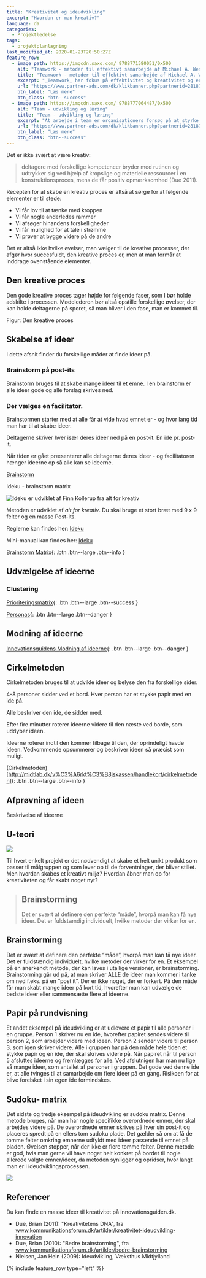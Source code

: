 ```yaml
---
title: "Kreativitet og ideudvikling"
excerpt: "Hvordan er man kreativ?"
language: da
categories:
  - Projektledelse
tags:
  - projektplanlægning
last_modified_at: 2020-01-23T20:50:27Z
feature_row:
  - image_path: https://imgcdn.saxo.com/_9788771580051/0x500
    alt: "Teamwork - metoder til effektivt samarbejde af Michael A. West"
    title: "Teamwork - metoder til effektivt samarbejde af Michael A. West"
    excerpt: "_Teamwork_ har fokus på effektivitet og kreativitet og er for alle, der på den ene eller anden måde bruger teamwork i deres dagligdag. Bogen er fyldt med praktiske eksempler og teori, der kan hjælpe et team med at opstille mål og opnå dem."
    url: "https://www.partner-ads.com/dk/klikbanner.php?partnerid=28187&bannerid=43264&htmlurl=https://www.saxo.com/dk/teamwork_michael-a-west_haeftet_9788771580051"
    btn_label: "Læs mere"
    btn_class: "btn--success"
  - image_path: https://imgcdn.saxo.com/_9788777064487/0x500
    alt: "Team - udvikling og læring"
    title: "Team - udvikling og læring"
    excerpt: "At arbejde i team er organisationers forsøg på at styrke udvikling af faglige og personlige potentialer og kompetencer. Bogens formål er at give svar på, hvordan udvikling og læring i team kan blive en succes, fx om sporten er en passende metafor til at fremme teamudvikling og læring og forståelse af samarbejde samt om team på arbejdspladsen kan skabe nye fortællinger om medarbejdernes måde at se på samarbejde og gensidig udvikling."
    url: "https://www.partner-ads.com/dk/klikbanner.php?partnerid=28187&bannerid=43264&htmlurl=https://www.saxo.com/dk/team-udvikling-og-laering_morten-bertelsen-red-reinhard-stelter-red_haeftet_9788777064487"
    btn_label: "Læs mere"
    btn_class: "btn--success"
---
```


Det er ikke svært at være kreativ:

> deltagere med forskellige kompetencer bryder med rutinen og udtrykker sig ved hjælp af kropslige og materielle ressourcer i en konstruktionsproces, mens de får positiv opmærksomhed (Due 2011).

Recepten for at skabe en kreativ proces er altså at sørge for at følgende elementer er til stede:

- Vi får lov til at tænke med kroppen
- Vi får nogle anderledes rammer
- Vi afsøger hinandens forskelligheder
- Vi får mulighed for at tale i strømme
- Vi prøver at bygge videre på de andre

Det er altså ikke hvilke øvelser, man vælger til de kreative processer, der afgør hvor succesfuldt, den kreative proces er, men at man formår at inddrage ovenstående elementer.

## Den kreative proces

Den gode kreative proces tager højde for følgende faser, som I bør holde adskilte i processen. Mødelederen bør altså opstille forskellige øvelser, der kan holde deltagerne på sporet, så man bliver i den fase, man er kommet til.

Figur: Den kreative proces

## Skabelse af ideer

I dette afsnit finder du forskellige måder at finde ideer på.

### Brainstorm på post-its

Brainstorm bruges til at skabe mange ideer til et emne. I en brainstorm er alle ideer gode og alle forslag skrives ned.

### Der vælges en facilitator.

Brainstormen starter med at alle får at vide hvad emnet er - og hvor lang tid man har til at skabe ideer.

Deltagerne skriver hver især deres ideer ned på en post-it. En ide pr. post-it.

Når tiden er gået præsenterer alle deltagerne deres ideer - og facilitatoren hænger ideerne op så alle kan se ideerne.

[Brainstorm](http://innovationsguiden.dk/brugere/ide-og-konceptudvikling/brainstorm)

Ideku - brainstorm matrix

![Ideku er udviklet af Finn Kollerup fra _alt for kreativ_](/assets/images/ideku.jpg)

Metoden er udviklet af _alt for kreativ_. Du skal bruge et stort bræt med 9 x 9 felter og en masse Post-its. 

Reglerne kan findes her: [Ideku](http://www.alt4kreativ.dk/UserFiles/file/PDF/IDEKU-instruktion_2sidet-Version01.pdf)

Mini-manual kan findes her: [Ideku](http://www.alt4kreativ.dk/UserFiles/file/PDF/Arbejdsbog_-_Ideku_proces.pdf)

[Brainstorm Matrix](http://innovationsguiden.dk/brugere/ide-og-konceptudvikling/brainstormingmatrix){: .btn .btn--large .btn--info }

## Udvælgelse af ideerne

### Clustering

[Prioriteringsmatrix](http://innovationsguiden.dk/brugere/ide-og-konceptudvikling/prioteringsmatrix){: .btn .btn--large .btn--success }

[Personas](http://innovationsguiden.dk/brugere/analyse/personas){: .btn .btn--large .btn--danger }

## Modning af ideerne

[Innovationsguidens Modning af ideerne](http://innovationsguiden.dk/brugere/ide-og-konceptudvikling/idemodning){: .btn .btn--large .btn--danger }

## Cirkelmetoden

Cirkelmetoden bruges til at udvikle ideer og belyse den fra forskellige sider.

4-8 personer sidder ved et bord. Hver person har et stykke papir med en ide på.

Alle beskriver den ide, de sidder med.

Efter fire minutter roterer ideerne videre til den næste ved borde, som uddyber ideen.

Ideerne roterer indtil den kommer tilbage til den, der oprindeligt havde ideen. Vedkommende opsummerer og beskriver ideen så præcist som muligt.

(Cirkelmetoden)[http://midtlab.dk/v%C3%A6rkt%C3%B8jskassen/handlekort/cirkelmetoden]{: .btn .btn--large .btn--info }

## Afprøvning af ideen

Beskrivelse af ideerne

## U-teori

![](/assets/images/u-teori.jpg)

Til hvert enkelt projekt er det nødvendigt at skabe et helt unikt produkt som passer til målgruppen og som lever op til de forventninger, der bliver stillet. Men hvordan skabes et kreativt miljø? Hvordan åbner man op for kreativiteten og får skabt noget nyt?

> ## Brainstorming
>
> Det er svært at definere den perfekte “måde”, hvorpå man kan få nye ideer. Det er fuldstændig individuelt, hvilke metoder der virker for en.

## Brainstorming

Det er svært at definere den perfekte “måde”, hvorpå man kan få nye ideer. Det er fuldstændig individuelt, hvilke metoder der virker for en. Et eksempel på en anerkendt metode, der kan laves i utallige versioner, er brainstorming. Brainstorming går ud på, at man skriver ALLE de ideer man kommer i tanke om ned f.eks. på en “post it”. Der er ikke noget, der er forkert. På den måde får man skabt mange ideer på kort tid, hvorefter man kan udvælge de bedste ideer eller sammensætte flere af ideerne. 

## Papir på rundvisning

Et andet eksempel på ideudvikling er at udlevere et papir til alle personer i en gruppe. Person 1 skriver nu en ide, hvorefter papiret sendes videre til person 2, som arbejder videre med ideen. Person 2 sender videre til person 3, som igen skriver videre. Alle i gruppen har på den måde hele tiden et stykke papir og en ide, der skal skrives videre på. Når papiret når til person 5 afsluttes ideerne og fremlægges for alle. Ved afslutnigen har man nu lige så mange ideer, som antallet af personer i gruppen. Det gode ved denne ide er, at alle tvinges til at samarbejde om flere ideer på en gang. Risikoen for at blive forelsket i sin egen ide formindskes.  

## Sudoku- matrix 

Det sidste og tredje eksempel på ideudvikling er sudoku matrix. Denne metode bruges, når man har nogle specifikke overordnede emner, der skal arbejdes videre på. De overordnede emner skrives på hver sin post-it og placeres spredt på en ellers tom sudoku plade. Det gælder så om at få de tomme felter omkring emnerne udfyldt med ideer passende til emnet på pladen. Øvelsen stopper, når der ikke er flere tomme felter. Denne metode er god, hvis man gerne vil have noget helt konkret på bordet til nogle allerede valgte emner/ideer, da metoden synliggør og opridser, hvor langt man er i ideudviklingsprocessen. 

![](/assets/images/postit.jpg)

## Referencer

Du kan finde en masse ideer til kreativitet på innovationsguiden.dk.

- Due, Brian (2011): "Kreativitetens DNA", fra www.kommunikationsforum.dk/artikler/kreativitet-ideudvikling-innovation
- Due, Brian (2010): "Bedre brainstorming", fra www.kommunikationsforum.dk/artikler/bedre-brainstorming
- Nielsen, Jan Hein (2009): Ideudvikling, Væksthus Midtjylland

{% include feature_row type="left" %}

